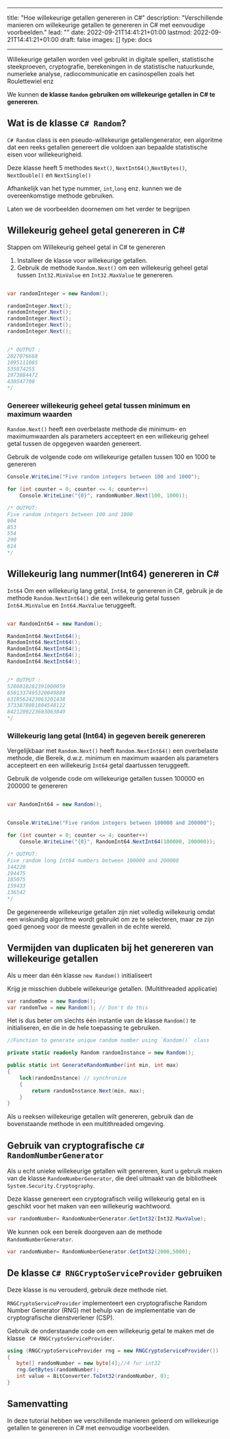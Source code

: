 
---
title: "Hoe willekeurige getallen genereren in C#"
description: "Verschillende manieren om willekeurige getallen te genereren in C# met eenvoudige voorbeelden."
lead: ""
date: 2022-09-21T14:41:21+01:00
lastmod: 2022-09-21T14:41:21+01:00
draft: false
images: []
type: docs

---


Willekeurige getallen worden veel gebruikt in digitale spellen, statistische steekproeven, cryptografie, berekeningen in de statistische natuurkunde, numerieke analyse, radiocommunicatie en casinospellen zoals het Roulettewiel enz 

We kunnen **de klasse `Random` gebruiken om willekeurige getallen in C# te genereren**.

## Wat is de klasse `C# Random`?

`C# Random` class is een pseudo-willekeurige getallengenerator, een algoritme dat een reeks getallen genereert die voldoen aan bepaalde statistische eisen voor willekeurigheid.

Deze klasse heeft 5 methodes `Next()`, `NextInt64()`,`NextBytes()`, `NextDouble()` en `NextSingle()` 

Afhankelijk van het type nummer, `int`,`long` enz. kunnen we de overeenkomstige methode gebruiken.

Laten we de voorbeelden doornemen om het verder te begrijpen 

## Willekeurig geheel getal genereren in C# 

Stappen om Willekeurig geheel getal in C# te genereren 

1. Installeer de klasse voor willekeurige getallen.
2. Gebruik de methode `Random.Next()` om een willekeurig geheel getal tussen `Int32.MinValue` en `Int32.MaxValue` te genereren.

```csharp

var randomInteger = new Random();

randomInteger.Next();
randomInteger.Next();
randomInteger.Next();
randomInteger.Next();
randomInteger.Next(); 


/* OUTPUT : 
2027076668
1095111085
535874255
1973884472
430547700
*/
```

### Genereer willekeurig geheel getal tussen minimum en maximum waarden

`Random.Next()` heeft een overbelaste methode die minimum- en maximumwaarden als parameters accepteert en een willekeurig geheel getal tussen de opgegeven waarden genereert.

Gebruik de volgende code om willekeurige getallen tussen 100 en 1000 te genereren

```csharp
Console.WriteLine("Five random integers between 100 and 1000");

for (int counter = 0; counter <= 4; counter++)
    Console.WriteLine("{0}", randomNumber.Next(100, 1000));

/* OUTPUT:
Five random integers between 100 and 1000
904
853
554
290
614
*/
```

## Willekeurig lang nummer(Int64) genereren in C# 

 `Int64` Om een willekeurig lang getal, `Int64`, te genereren in C#, gebruik je de methode `Random.NextInt64()` die een willekeurig getal tussen `Int64.MinValue` en `Int64.MaxValue` teruggeeft.

```csharp

var RandomInt64 = new Random();

RandomInt64.NextInt64();
RandomInt64.NextInt64();
RandomInt64.NextInt64();
RandomInt64.NextInt64();
RandomInt64.NextInt64(); 


/* OUTPUT : 
5200810282391000059
6501337495320049889
6318562423063201438
3733878081804548122
8421209223603063849
*/
```

### Willekeurig lang getal (Int64) in gegeven bereik genereren

Vergelijkbaar met `Random.Next()` heeft `Random.NextInt64()` een overbelaste methode, die Bereik, d.w.z. minimum en maximum waarden als parameters accepteert en een willekeurig `Int64` getal daartussen teruggeeft.

Gebruik de volgende code om willekeurige getallen tussen 100000 en 200000 te genereren

```csharp

var RandomInt64 = new Random();


Console.WriteLine("Five random integers between 100000 and 200000");

for (int counter = 0; counter <= 4; counter++)
    Console.WriteLine("{0}", RandomInt64.NextInt64(100000, 200000));

/* OUTPUT:
Five random long Int64 numbers between 100000 and 200000
144220
194475
185075
159433
136542
*/
```

De gegenereerde willekeurige getallen zijn niet volledig willekeurig omdat een wiskundig algoritme wordt gebruikt om ze te selecteren, maar ze zijn goed genoeg voor de meeste gevallen in de echte wereld.

## Vermijden van duplicaten bij het genereren van willekeurige getallen

Als u meer dan één klasse `new Random()` initialiseert 

Krijg je misschien dubbele willekeurige getallen. (Multithreaded applicatie)

```csharp
var randomOne = new Random();
var randomTwo = new Random(); // Don't do this
```

Het is dus beter om slechts één instantie van de klasse `Random()` te initialiseren, en die in de hele toepassing te gebruiken.

```csharp
//Function to generate unique random number using `Random()` class

private static readonly Random randomInstance = new Random();

public static int GenerateRandomNumber(int min, int max)
{
    lock(randomInstance) // synchronize
    {
        return randomInstance.Next(min, max);
    }
}
```
Als u reeksen willekeurige getallen wilt genereren, gebruik dan de bovenstaande methode in een multithreaded omgeving.

## Gebruik van cryptografische `C# RandomNumberGenerator`

Als u echt unieke willekeurige getallen wilt genereren, kunt u gebruik maken van de klasse `RandomNumberGenerator`, die deel uitmaakt van de bibliotheek `System.Security.Cryptography`.

Deze klasse genereert een cryptografisch veilig willekeurig getal en is geschikt voor het maken van een willekeurig wachtwoord.

```csharp
var randomNumber= RandomNumberGenerator.GetInt32(Int32.MaxValue);

```

We kunnen ook een bereik doorgeven aan de methode `RandomNumberGenerator`.

```csharp
var randomNumber= RandomNumberGenerator.GetInt32(2000,5000);

```

## De klasse `C# RNGCryptoServiceProvider` gebruiken

Deze klasse is nu verouderd, gebruik deze methode niet.

`RNGCryptoServiceProvider` implementeert een cryptografische Random Number Generator (RNG) met behulp van de implementatie van de cryptografische dienstverlener (CSP).

Gebruik de onderstaande code om een willekeurig getal te maken met de klasse ` C# RNGCryptoServiceProvider`.

```csharp
using (RNGCryptoServiceProvider rng = new RNGCryptoServiceProvider())
{
   byte[] randomNumber = new byte[4];//4 for int32
   rng.GetBytes(randomNumber);
   int value = BitConverter.ToInt32(randomNumber, 0);
}
```

## Samenvatting

In deze tutorial hebben we verschillende manieren geleerd om willekeurige getallen te genereren in C# met eenvoudige voorbeelden.

















